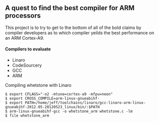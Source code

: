 ## A quest to find the best compiler for ARM processors ##

This project is to try to get to the bottom of all of the bold claims by compiler developers as to which compiler yeilds the best performance on an ARM Cortex-A9.

#### Compilers to evaluate ####

  * Linaro
  * CodeSourcery
  * GCC
  * ARM

Compiling whetstone with Linaro
```
$ export CFLAGS="-o2 -mtune=cortex-a9 -mfpu=neon"
$ export CROSS_COMPILE=arm-linux-gnueabihf-
$ export PATH=/home/jeff/toolchains/linaro/gcc-linaro-arm-linux-gnueabihf-2012.05-20120523_linux/bin/:$PATH
$ arm-linux-gnueabihf-gcc -o whetstone_arm whetstone.c -lm
$ file whetstone_arm

```